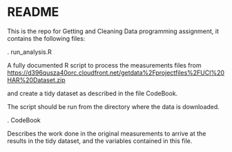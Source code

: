 README
===========

This is the repo for Getting and Cleaning Data programming assignment, it contains the following files:

. run_analysis.R 

A fully documented R script to process the measurements files from https://d396qusza40orc.cloudfront.net/getdata%2Fprojectfiles%2FUCI%20HAR%20Dataset.zip 

and create a tidy dataset as described in the file CodeBook.


The script should be run from the directory where the data is downloaded.

. CodeBook

Describes the work done in the original measurements to arrive at the results in the tidy dataset, and the variables contained in this file.


